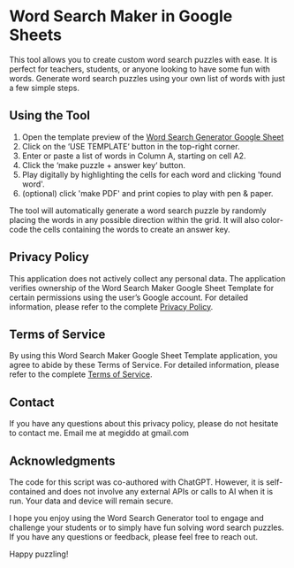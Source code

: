 # Word Search Maker in Google Sheets

This tool allows you to create custom word search puzzles with ease. It is perfect for teachers, students, or anyone looking to have some fun with words. Generate word search puzzles using your own list of words with just a few simple steps.

## Using the Tool

1. Open the template preview of the [Word Search Generator Google Sheet](https://docs.google.com/spreadsheets/d/1epmQ2BZMDUBBUGWKqrYlg52LwqqJrQ7ywJr5jcX4bxg/template/preview)
2. Click on the ‘USE TEMPLATE‘ button in the top-right corner.
3. Enter or paste a list of words in Column A, starting on cell A2.
4. Click the ‘make puzzle + answer key‘ button.
5. Play digitally by highlighting the cells for each word and clicking 'found word'.
6. (optional) click 'make PDF' and print copies to play with pen & paper.

The tool will automatically generate a word search puzzle by randomly placing the words in any possible direction within the grid. It will also color-code the cells containing the words to create an answer key.

## Privacy Policy

This application does not actively collect any personal data. The application verifies ownership of the Word Search Maker Google Sheet Template for certain permissions using the user’s Google account. For detailed information, please refer to the complete [Privacy Policy](https://www.avimegiddo.com/2023/06/19/word-search-generator-in-google-sheets/).

## Terms of Service

By using this Word Search Maker Google Sheet Template application, you agree to abide by these Terms of Service. For detailed information, please refer to the complete [Terms of Service](https://www.avimegiddo.com/2023/06/19/word-search-generator-in-google-sheets/).

## Contact

If you have any questions about this privacy policy, please do not hesitate to contact me. Email me at megiddo at gmail.com

## Acknowledgments

The code for this script was co-authored with ChatGPT. However, it is self-contained and does not involve any external APIs or calls to AI when it is run. Your data and device will remain secure.

I hope you enjoy using the Word Search Generator tool to engage and challenge your students or to simply have fun solving word search puzzles. If you have any questions or feedback, please feel free to reach out.

Happy puzzling!
